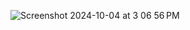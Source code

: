 ![Screenshot 2024-10-04 at 3 06 56 PM](https://github.com/user-attachments/assets/26ad9213-c267-4b80-b5fd-43157827118f)
